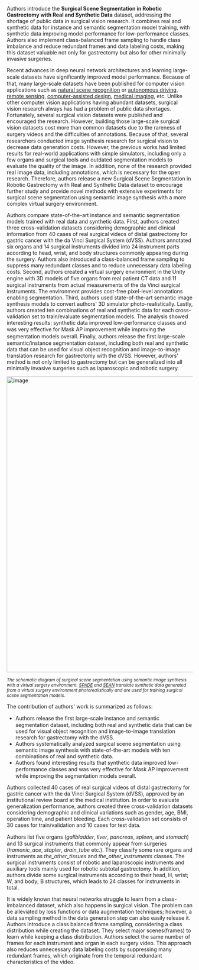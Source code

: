 Authors introduce the **Surgical Scene Segmentation in Robotic Gastrectomy with Real and Synthetic Data** dataset, addressing the shortage of public data in surgical vision research. It combines real and synthetic data for instance and semantic segmentation model training, with synthetic data improving model performance for low-performance classes. Authors also implement class-balanced frame sampling to handle class imbalance and reduce redundant frames and data labeling costs, making this dataset valuable not only for gastrectomy but also for other minimally invasive surgeries.

Recent advances in deep neural network architectures and learning large-scale datasets have signiﬁcantly improved model performance. Because of that, many large-scale datasets have been published for computer vision applications such as [natural scene recognition](https://link.springer.com/chapter/10.1007/978-3-319-10602-1_48) or [autonomous driving](https://arxiv.org/abs/1604.01685), [remote sensing](https://openaccess.thecvf.com/content_WACV_2020/papers/Bondi_BIRDSAI_A_Dataset_for_Detection_and_Tracking_in_Aerial_Thermal_WACV_2020_paper.pdf), [computer-assisted design](https://arxiv.org/abs/1812.06216), [medical imaging](https://openaccess.thecvf.com/content_CVPR_2020/papers/Yang_IntrA_3D_Intracranial_Aneurysm_Dataset_for_Deep_Learning_CVPR_2020_paper.pdf), etc. Unlike other computer vision applications having abundant datasets, surgical vision research always has had a problem of public data shortages. Fortunately, several surgical vision datasets were published and encouraged the research. However, building those large-scale surgical vision datasets cost more than common datasets due to the rareness of surgery videos and the diﬃculties of annotations. Because of that, several researchers conducted image synthesis research for surgical vision to decrease data generation costs. However, the previous works had limited results for real-world applications with simple simulators, including only a few organs and surgical tools and outdated segmentation models to evaluate the quality of the image. In addition, none of the research provided real image data, including annotations, which is necessary for the open research. Therefore, authors release a new Surgical Scene Segmentation in Robotic Gastrectomy with Real and Synthetic Data dataset to encourage further study and provide novel methods with extensive experiments for surgical scene segmentation using semantic image synthesis with a more complex virtual surgery environment.

Authors compare state-of-the-art instance and semantic segmentation models trained with real data and synthetic data. First, authors created three cross-validation datasets considering demographic and clinical information from 40 cases of real surgical videos of distal gastrectomy for gastric cancer with the da Vinci Surgical System (dVSS). Authors annotated six organs and 14 surgical instruments divided into 24 instrument parts according to head, wrist, and body structures commonly appearing during the surgery. Authors also introduced a class-balanced frame sampling to suppress many redundant classes and to reduce unnecessary data labeling costs. Second, authors created a virtual surgery environment in the Unity engine with 3D models of ﬁve organs from real patient CT data and 11 surgical instruments from actual measurements of the da Vinci surgical instruments. The environment provides cost-free pixel-level annotations enabling segmentation. Third, authors used state-of-the-art semantic image synthesis models to convert authors' 3D simulator photo-realistically. Lastly, authors created ten combinations of real and synthetic data for each cross-validation set to train/evaluate segmentation models. The analysis showed interesting results: synthetic data improved low-performance classes and was very eﬀective for Mask AP improvement while improving the segmentation models overall. Finally, authors release the ﬁrst large-scale semantic/instance segmentation dataset, including both real and synthetic data that can be used for visual object recognition and image-to-image translation research for gastrectomy with the dVSS. However, authors' method is not only limited to gastrectomy but can be generalized into all minimally invasive surgeries such as laparoscopic and robotic surgery.

<img src="https://i.ibb.co/k6WRTn0/Screenshot-2023-10-06-160547.png" alt="image" width="800">

<span style="font-size: smaller; font-style: italic;"> The schematic diagram of surgical scene segmentation using semantic image synthesis with a virtual surgery environment. [SPADE](https://openaccess.thecvf.com/content_CVPR_2019/html/Park_Semantic_Image_Synthesis_With_Spatially-Adaptive_Normalization_CVPR_2019_paper.html) and [SEAN](https://openaccess.thecvf.com/content_CVPR_2020/papers/Zhu_SEAN_Image_Synthesis_With_Semantic_Region-Adaptive_Normalization_CVPR_2020_paper.pdf) translate synthetic data generated from a virtual surgery environment photorealistically and are used for training surgical scene segmentation models. </span>

The contribution of authors' work is summarized as follows: 
- Authors release the ﬁrst large-scale instance and semantic segmentation dataset, including both real and synthetic data that can be used for visual object recognition and image-to-image translation research for gastrectomy with the dVSS. 
- Authors systematically analyzed surgical scene segmentation using semantic image synthesis with state-of-the-art models with ten combinations of real and synthetic data. 
- Authors found interesting results that synthetic data improved low-performance classes and was very eﬀective for Mask AP improvement while improving the segmentation models overall.

Authors collected 40 cases of real surgical videos of distal gastrectomy for gastric cancer with the da Vinci Surgical System (dVSS), approved by an institutional review board at the medical institution. In order to evaluate generalization performance, authors created three cross-validation datasets considering demographic and clinical variations such as gender, age, BMI, operation time, and patient bleeding. Each cross-validation set consists of 30 cases for train/validation and 10 cases for test data.

Authors list ﬁve organs (*gallbladder*, *liver*, *pancreas*, *spleen*, and *stomach*) and 13 surgical instruments that commonly appear from surgeries (*hamonic_ace*, *stapler*, *drain_tube* etc.). They classify some rare organs and instruments as *the_other_tissues* and *the_other_instruments* classes. The surgical instruments consist of robotic and laparoscopic instruments and auxiliary tools mainly used for robotic subtotal gastrectomy. In addition, authors divide some surgical instruments according to their head, H, wrist; W, and body; B structures, which leads to 24 classes for instruments in total. 

It is widely known that neural networks struggle to learn from a class-imbalanced dataset, which also happens in surgical vision. The problem can be alleviated by loss functions or data augmentation techniques; however, a data sampling method in the data generation step can also easily release it. Authors introduce a class balanced frame sampling, considering a class distribution while creating the dataset. They select major scenes(frames) to learn while keeping a class distribution. Authors select the same number of frames for each instrument and organ in each surgery video. This approach also reduces unnecessary data labeling costs by suppressing many redundant frames, which originate from the temporal redundant characteristics of the video.
